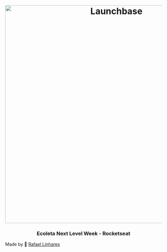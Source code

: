 <h1 align="center">
    <img alt="Launchbase" src="https://i.ytimg.com/vi/YjRimhsofn8/maxresdefault.jpg" width="700px" />
</h1>

<h3 align="center">
  Ecoleta Next Level Week - Rocketseat
</h3>



Made by :blue_heart: [Rafael Linhares](https://www.linkedin.com/in/rafael-linhares-js/)

